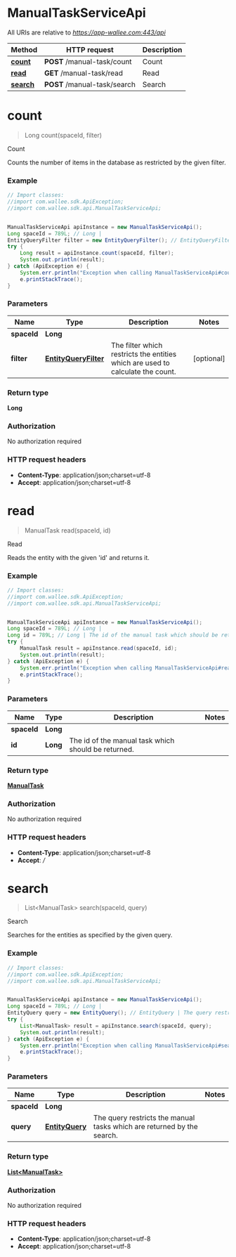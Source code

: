# ManualTaskServiceApi

All URIs are relative to *https://app-wallee.com:443/api*

Method | HTTP request | Description
------------- | ------------- | -------------
[**count**](ManualTaskServiceApi.md#count) | **POST** /manual-task/count | Count
[**read**](ManualTaskServiceApi.md#read) | **GET** /manual-task/read | Read
[**search**](ManualTaskServiceApi.md#search) | **POST** /manual-task/search | Search


<a name="count"></a>
# **count**
> Long count(spaceId, filter)

Count

Counts the number of items in the database as restricted by the given filter.

### Example
```java
// Import classes:
//import com.wallee.sdk.ApiException;
//import com.wallee.sdk.api.ManualTaskServiceApi;


ManualTaskServiceApi apiInstance = new ManualTaskServiceApi();
Long spaceId = 789L; // Long | 
EntityQueryFilter filter = new EntityQueryFilter(); // EntityQueryFilter | The filter which restricts the entities which are used to calculate the count.
try {
    Long result = apiInstance.count(spaceId, filter);
    System.out.println(result);
} catch (ApiException e) {
    System.err.println("Exception when calling ManualTaskServiceApi#count");
    e.printStackTrace();
}
```

### Parameters

Name | Type | Description  | Notes
------------- | ------------- | ------------- | -------------
 **spaceId** | **Long**|  |
 **filter** | [**EntityQueryFilter**](EntityQueryFilter.md)| The filter which restricts the entities which are used to calculate the count. | [optional]

### Return type

**Long**

### Authorization

No authorization required

### HTTP request headers

 - **Content-Type**: application/json;charset=utf-8
 - **Accept**: application/json;charset=utf-8

<a name="read"></a>
# **read**
> ManualTask read(spaceId, id)

Read

Reads the entity with the given &#39;id&#39; and returns it.

### Example
```java
// Import classes:
//import com.wallee.sdk.ApiException;
//import com.wallee.sdk.api.ManualTaskServiceApi;


ManualTaskServiceApi apiInstance = new ManualTaskServiceApi();
Long spaceId = 789L; // Long | 
Long id = 789L; // Long | The id of the manual task which should be returned.
try {
    ManualTask result = apiInstance.read(spaceId, id);
    System.out.println(result);
} catch (ApiException e) {
    System.err.println("Exception when calling ManualTaskServiceApi#read");
    e.printStackTrace();
}
```

### Parameters

Name | Type | Description  | Notes
------------- | ------------- | ------------- | -------------
 **spaceId** | **Long**|  |
 **id** | **Long**| The id of the manual task which should be returned. |

### Return type

[**ManualTask**](ManualTask.md)

### Authorization

No authorization required

### HTTP request headers

 - **Content-Type**: application/json;charset=utf-8
 - **Accept**: *_/_*

<a name="search"></a>
# **search**
> List&lt;ManualTask&gt; search(spaceId, query)

Search

Searches for the entities as specified by the given query.

### Example
```java
// Import classes:
//import com.wallee.sdk.ApiException;
//import com.wallee.sdk.api.ManualTaskServiceApi;


ManualTaskServiceApi apiInstance = new ManualTaskServiceApi();
Long spaceId = 789L; // Long | 
EntityQuery query = new EntityQuery(); // EntityQuery | The query restricts the manual tasks which are returned by the search.
try {
    List<ManualTask> result = apiInstance.search(spaceId, query);
    System.out.println(result);
} catch (ApiException e) {
    System.err.println("Exception when calling ManualTaskServiceApi#search");
    e.printStackTrace();
}
```

### Parameters

Name | Type | Description  | Notes
------------- | ------------- | ------------- | -------------
 **spaceId** | **Long**|  |
 **query** | [**EntityQuery**](EntityQuery.md)| The query restricts the manual tasks which are returned by the search. |

### Return type

[**List&lt;ManualTask&gt;**](ManualTask.md)

### Authorization

No authorization required

### HTTP request headers

 - **Content-Type**: application/json;charset=utf-8
 - **Accept**: application/json;charset=utf-8

